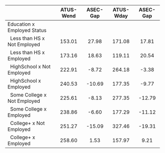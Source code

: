 
|                      |    ATUS-Wend |     ASEC-Gap |    ATUS-Wday |     ASEC-Gap |
| -------------------- | :----------: | :----------: | :----------: | :----------: |
| Education x Employed Status |              |              |              |              |
| &nbsp;&nbsp;Less than HS x Not Employed |       153.01 |        27.98 |       171.08 |        17.81 |
| &nbsp;&nbsp;Less than HS x Employed |       173.16 |        18.63 |       119.11 |        20.54 |
| &nbsp;&nbsp;HighSchool x Not Employed |       222.91 |        -8.72 |       264.18 |        -3.38 |
| &nbsp;&nbsp;HighSchool x Employed |       240.53 |       -10.69 |       177.35 |        -9.77 |
| &nbsp;&nbsp;Some College x Not Employed |       225.61 |        -8.13 |       277.35 |       -12.79 |
| &nbsp;&nbsp;Some College x Employed |       238.86 |        -6.60 |       177.29 |       -11.12 |
| &nbsp;&nbsp;College+ x Not Employed |       251.27 |       -15.09 |       327.46 |       -19.31 |
| &nbsp;&nbsp;College+ x Employed |       258.60 |         1.53 |       157.97 |         9.21 |

